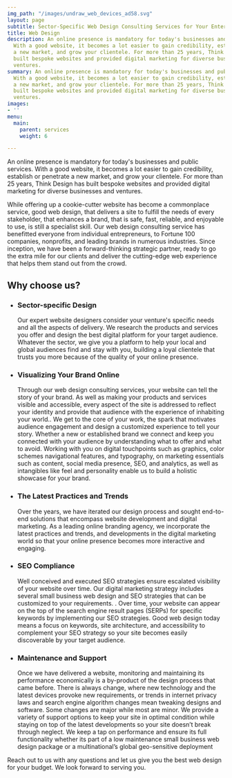 ```yaml
---
img_path: "/images/undraw_web_devices_ad58.svg"
layout: page
subtitle: Sector-Specific Web Design Consulting Services for Your Enterprise
title: Web Design
description: An online presence is mandatory for today's businesses and public services.
  With a good website, it becomes a lot easier to gain credibility, establish or penetrate
  a new market, and grow your clientele. For more than 25 years, Think Design has
  built bespoke websites and provided digital marketing for diverse businesses and
  ventures.
summary: An online presence is mandatory for today's businesses and public services.
  With a good website, it becomes a lot easier to gain credibility, establish or penetrate
  a new market, and grow your clientele. For more than 25 years, Think Design has
  built bespoke websites and provided digital marketing for diverse businesses and
  ventures.
images:
- ''
menu:
  main:
    parent: services
    weight: 6

---
```

An online presence is mandatory for today's businesses and public services. With a good website, it becomes a lot easier to gain credibility, establish or penetrate a new market, and grow your clientele. For more than 25 years, Think Design has built bespoke websites and provided digital marketing for diverse businesses and ventures.

While offering up a cookie-cutter website has become a commonplace service, good web design, that delivers a site to fulfill the needs of every stakeholder, that enhances a brand, that is safe, fast, reliable, and enjoyable to use, is still a specialist skill. Our web design consulting service has benefitted everyone from individual entrepreneurs, to Fortune 100 companies, nonprofits, and leading brands in numerous industries. Since inception, we have been a forward-thinking strategic partner, ready to go the extra mile for our clients and deliver the cutting-edge web experience that helps them stand out from the crowd.

## Why choose us?
+ ### Sector-specific Design
  Our expert website designers consider your venture's specific needs and all the aspects of delivery. We research the products and services you offer and design the best digital platform for your target audience. Whatever the sector, we give you a platform to help your local and global audiences find and stay with you, building a loyal clientele that trusts you more because of the quality of your online presence.

+ ### Visualizing Your Brand Online
  Through our web design consulting services, your website can tell the story of your brand. As well as making your products and services visible and accessible, every aspect of the site is addressed to reflect your identity and provide that audience with the experience of inhabiting your world.. We get to the core of your work, the spark that motivates audience engagement and design a customized experience to tell your story. Whether a new or established brand we connect and keep you connected with your audience by understanding what to offer and what to avoid. Working with you on digital touchpoints such as graphics, color schemes navigational features, and typography, on marketing essentials such as content, social media presence, SEO, and analytics, as well as intangibles like feel and personality enable us to build a holistic showcase for your brand.

+ ### The Latest Practices and Trends
  Over the years, we have iterated our design process and sought end-to-end solutions that encompass website development and digital marketing. As a leading online branding agency, we incorporate the latest practices and trends, and developments in the digital marketing world so that your online presence becomes more interactive and engaging. 

+ ### SEO Compliance
  Well conceived and executed SEO strategies ensure escalated visibility of your website over time. Our digital marketing strategy includes several small business web design and SEO strategies that can be customized to your requirements. . Over time, your website can appear on the top of the search engine result pages (SERPs) for specific keywords by implementing our SEO strategies. Good web design today means a focus on keywords, site architecture, and accessibility to complement your SEO strategy so your site becomes easily discoverable by your target audience.

+ ### Maintenance and Support
  Once we have delivered a website, monitoring and maintaining its performance economically is a by-product of the design process that came before. There is always change, where new technology and the latest devices provoke new requirements, or trends in internet privacy laws and search engine algorithm changes mean tweaking designs and software. Some changes are major while most are minor. We provide a variety of support options to keep your site in optimal condition while staying on top of the latest developments so your site doesn’t break through neglect. We keep a tap on performance and ensure its full functionality whether its part of a low maintenance small business web design package or a multinational’s global geo-sensitive deployment

Reach out to us with any questions and let us give you the best web design for your budget. We look forward to serving you.